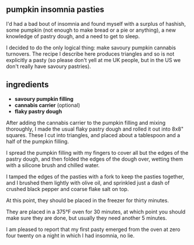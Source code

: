 pumpkin insomnia pasties
---
I'd had a bad bout of insomnia and found myself with a surplus of hashish, some pumpkin (not enough to make bread or a pie or anything), a new knowledge of pastry dough, and a need to get to sleep.

I decided to do the only logical thing: make savoury pumpkin cannabis turnovers. The recipe I describe here produces triangles and so is not explicitly a pasty (so please don't yell at me UK people, but in the US we don't really have savoury pastries).

ingredients
---
- **savoury pumpkin filling**
- **cannabis carrier** (optional)
- **flaky pastry dough**

After adding the cannabis carrier to the pumpkin filling and mixing thoroughly, I made the usual flaky pastry dough and rolled it out into 8x8" squares. These I cut into triangles, and placed about a tablespoon and a half of the pumpkin filling.

I spread the pumpkin filling with my fingers to cover all but the edges of the pastry dough, and then folded the edges of the dough over, wetting them with a silicone brush and chilled water.

I tamped the edges of the pasties with a fork to keep the pasties together, and I brushed them lightly with olive oil, and sprinkled just a dash of crushed black pepper and coarse flake salt on top.

At this point, they should be placed in the freezer for thirty minutes.

They are placed in a 375°F oven for 30 minutes, at which point you should make sure they are done, but usually they need another 5 minutes.

I am pleased to report that my first pasty emerged from the oven at zero four twenty on a night in which I had insomnia, no lie.
